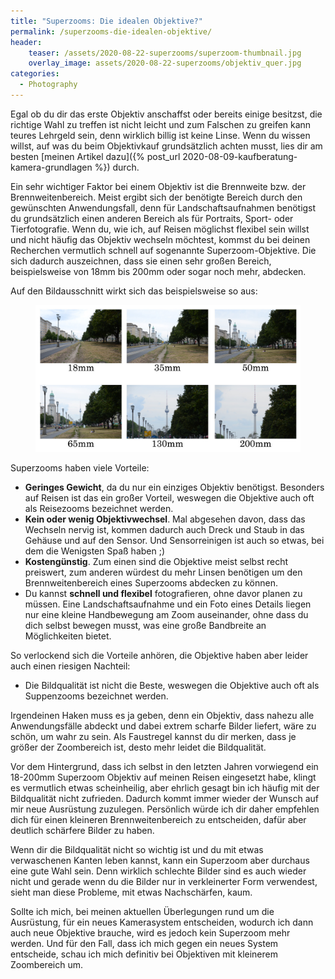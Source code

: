 ```yaml
---
title: "Superzooms: Die idealen Objektive?"
permalink: /superzooms-die-idealen-objektive/
header:
    teaser: /assets/2020-08-22-superzooms/superzoom-thumbnail.jpg
    overlay_image: assets/2020-08-22-superzooms/objektiv_quer.jpg
categories:
  - Photography
---
```


Egal ob du dir das erste Objektiv anschaffst oder bereits einige besitzst, die richtige Wahl zu treffen ist nicht leicht 
und zum Falschen zu greifen kann teures Lehrgeld sein, denn wirklich billig ist keine Linse. Wenn du wissen willst, 
auf was du beim Objektivkauf grundsätzlich achten musst, lies dir am besten [meinen Artikel dazu]({% post_url 2020-08-09-kaufberatung-kamera-grundlagen %}) durch.

Ein sehr wichtiger Faktor bei einem Objektiv ist die Brennweite bzw. der Brennweitenbereich. 
Meist ergibt sich der benötigte Bereich durch den gewünschten Anwendungsfall, 
denn für Landschaftsaufnahmen benötigst du grundsätzlich einen anderen Bereich als für Portraits, Sport- oder Tierfotografie. 
Wenn du, wie ich, auf Reisen möglichst flexibel sein willst und nicht häufig das Objektiv wechseln möchtest, 
kommst du bei deinen Recherchen vermutlich schnell auf sogenannte Superzoom-Objektive. 
Die sich dadurch auszeichnen, dass sie einen sehr großen Bereich, beispielsweise von 18mm bis 200mm oder sogar noch mehr, abdecken.

Auf den Bildausschnitt wirkt sich das beispielsweise so aus:
<figure>
  <img src="/assets/2020-08-22-superzooms/brennweiten.jpg">
</figure>


Superzooms haben viele Vorteile: 
- **Geringes Gewicht**, da du nur ein einziges Objektiv benötigst. Besonders auf Reisen ist das ein großer Vorteil, 
    weswegen die Objektive auch oft als Reisezooms bezeichnet werden.
- **Kein oder wenig Objektivwechsel**. Mal abgesehen davon, dass das Wechseln nervig ist, 
    kommen dadurch auch Dreck und Staub in das Gehäuse und auf den Sensor. 
    Und Sensorreinigen ist auch so etwas, bei dem die Wenigsten Spaß haben ;)
- **Kostengünstig**. Zum einen sind die Objektive meist selbst recht preiswert, 
    zum anderen würdest du mehr Linsen benötigen um den Brennweitenbereich eines Superzooms abdecken zu können.
- Du kannst **schnell und flexibel** fotografieren, ohne davor planen zu müssen. 
    Eine Landschaftsaufnahme und ein Foto eines Details liegen nur eine kleine Handbewegung am Zoom auseinander, 
    ohne dass du dich selbst bewegen musst, was eine große Bandbreite an Möglichkeiten bietet.

So verlockend sich die Vorteile anhören, die Objektive haben aber leider auch einen riesigen Nachteil:
- Die Bildqualität ist nicht die Beste, weswegen die Objektive auch oft als Suppenzooms bezeichnet werden. 

Irgendeinen Haken muss es ja geben, denn ein Objektiv, dass nahezu alle Anwendungsfälle abdeckt und 
dabei extrem scharfe Bilder liefert, wäre zu schön, um wahr zu sein. Als Faustregel kannst du dir merken, 
dass je größer der Zoombereich ist, desto mehr leidet die Bildqualität.

Vor dem Hintergrund, dass ich selbst in den letzten Jahren vorwiegend ein 18-200mm Superzoom Objektiv auf meinen Reisen eingesetzt habe, 
klingt es vermutlich etwas scheinheilig, aber ehrlich gesagt bin ich häufig mit der Bildqualität nicht zufrieden. 
Dadurch kommt immer wieder der Wunsch auf mir neue Ausrüstung zuzulegen. 
Persönlich würde ich dir daher empfehlen dich für einen kleineren Brennweitenbereich zu entscheiden, 
dafür aber deutlich schärfere Bilder zu haben.

Wenn dir die Bildqualität nicht so wichtig ist und du mit etwas verwaschenen Kanten leben kannst, 
kann ein Superzoom aber durchaus eine gute Wahl sein. Denn wirklich schlechte Bilder sind es auch wieder nicht 
und gerade wenn du die Bilder nur in verkleinerter Form verwendest, sieht man diese Probleme, mit etwas Nachschärfen, kaum.

Sollte ich mich, bei meinen aktuellen Überlegungen rund um die Ausrüstung, für ein neues Kamerasystem entscheiden, 
wodurch ich dann auch neue Objektive brauche, wird es jedoch kein Superzoom mehr werden. Und für den Fall, 
dass ich mich gegen ein neues System entscheide, schau ich mich definitiv bei Objektiven mit kleinerem Zoombereich um.
